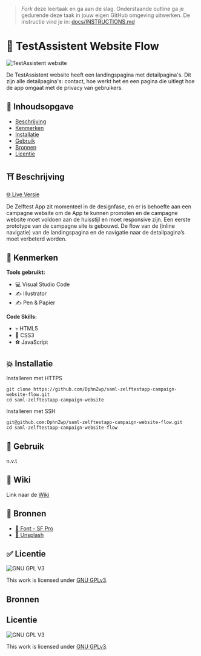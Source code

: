 > _Fork_ deze leertaak en ga aan de slag. Onderstaande outline ga je gedurende deze taak in jouw eigen GitHub omgeving uitwerken. De instructie vind je in: [docs/INSTRUCTIONS.md](docs/INSTRUCTIONS.md)

# 🧪 TestAssistent Website Flow
![TestAssistent website](https://user-images.githubusercontent.com/69635977/147148550-84570600-3a0a-4766-a862-5697892bacf6.png)

De TestAssistent website heeft een landingspagina met detailpagina's. Dit zijn alle detailpagina's: contact, hoe werkt het en een
pagina die uitlegt hoe de app omgaat met de privacy van gebruikers.

## 📙 Inhoudsopgave

- [Beschrijving](#beschrijving)
- [Kenmerken](#kenmerken)
- [Installatie](#installatie)
- [Gebruik](#gebruik)
- [Bronnen](#bronnen)
- [Licentie](#licentie)

## ⛩️ Beschrijving

[🌐 Live Versie](https://daphnetestassistent.student.fdnd.nl/)

De Zelftest App zit momenteel in de designfase, en er is behoefte aan een campagne website
om de App te kunnen promoten en de campagne website moet voldoen aan de huisstijl en
moet responsive zijn. Een eerste prototype van de campagne site is gebouwd. De flow van 
de (inline navigatie) van de landingspagina en de navigatie naar de detailpagina’s moet 
verbeterd worden.


## 🐸 Kenmerken

**Tools gebruikt:**

- 💻 Visual Studio Code
- ✍️ Illustrator
- ✍️ Pen & Papier

**Code Skills:**

- 💀 HTML5
- 🧍 CSS3
- ⚽ JavaScript

## 💥 Installatie

Installeren met HTTPS

```
git clone https://github.com/DphnZwp/saml-zelftestapp-campaign-website-flow.git
cd saml-zelftestapp-campaign-website
```

Installeren met SSH

```
git@github.com:DphnZwp/saml-zelftestapp-campaign-website-flow.git
cd saml-zelftestapp-campaign-website-flow

```

## 🚊 Gebruik

n.v.t

## 📕 Wiki

Link naar de [Wiki](https://github.com/DphnZwp/saml-zelftestapp-campaign-website-flow/wiki)

## 🥇 Bronnen

- [🍎 Font - SF Pro](https://developer.apple.com/fonts/)
- [🌊 Unsplash](https://unsplash.com/)

## ✅ Licentie

![GNU GPL V3](https://www.gnu.org/graphics/gplv3-127x51.png)

This work is licensed under [GNU GPLv3](./LICENSE).

## Bronnen

## Licentie

![GNU GPL V3](https://www.gnu.org/graphics/gplv3-127x51.png)

This work is licensed under [GNU GPLv3](./LICENSE).
